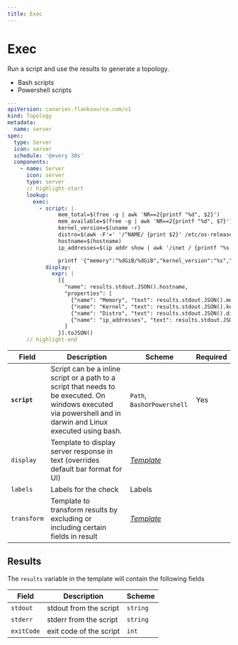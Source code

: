 ```yaml
---
title: Exec
---
```


# <Icon name="console" /> Exec

Run a script and use the results to generate a topology.

- Bash scripts
- Powershell scripts

```yaml title="exec-lookup.yml"
---
apiVersion: canaries.flanksource.com/v1
kind: Topology
metadata:
  name: server
spec:
  type: Server
  icon: server
  schedule: '@every 30s'
  components:
    - name: Server
      icon: server
      type: server
      // highlight-start
      lookup:
        exec:
          - script: |
                mem_total=$(free -g | awk 'NR==2{printf "%d", $2}')
                mem_available=$(free -g | awk 'NR==2{printf "%d", $7}')
                kernel_version=$(uname -r)
                distro=$(awk -F'=' '/^NAME/ {print $2}' /etc/os-release | tr -d '"')
                hostname=$(hostname)
                ip_addresses=$(ip addr show | awk '/inet / {printf "%s %s\n", $NF, $2}')

                printf '{"memory":"%dGiB/%dGiB","kernel_version":"%s","distro":"%s","hostname":"%s","ip_addresses":"%s"}\n' "$mem_available" "$mem_total" "$kernel_version" "$distro" "$hostname" "$ip_addresses"
            display:
              expr: |
                [{
                  "name": results.stdout.JSON().hostname,
                  "properties": [
                    {"name": "Memory", "text": results.stdout.JSON().memory},
                    {"name": "Kernel", "text": results.stdout.JSON().kernel_version},
                    {"name": "Distro", "text": results.stdout.JSON().distro},
                    {"name": "ip_addresses", "text": results.stdout.JSON().ip_addresses },
                  ]
                }].toJSON()
      // highlight-end
```

| Field        | Description                                                                                                                                                    | Scheme                                            | Required |
| ------------ | -------------------------------------------------------------------------------------------------------------------------------------------------------------- | ------------------------------------------------- | -------- |
| **`script`** | Script can be a inline script or a path to a script that needs to be executed. On windows executed via powershell and in darwin and Linux executed using bash. | `Path`, `Bash`or`Powershell`                      | Yes      |
| `display`    | Template to display server response in text (overrides default bar format for UI)                                                                              | [_Template_](/guide/topology/concepts/templating) |          |
| `labels`     | Labels for the check                                                                                                                                           | Labels                                            |          |
| `transform`  | Template to transform results by excluding or including certain fields in result                                                                               | [_Template_](/guide/topology/concepts/templating) |          |

## Results

The `results` variable in the template will contain the following fields

| Field      | Description             | Scheme   |
| ---------- | ----------------------- | -------- |
| `stdout`   | stdout from the script  | `string` |
| `stderr`   | stderr from the script  | `string` |
| `exitCode` | exit code of the script | `int`    |
